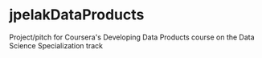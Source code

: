 # jpelakDataProducts
Project/pitch for Coursera's Developing Data Products course on the Data Science Specialization track
